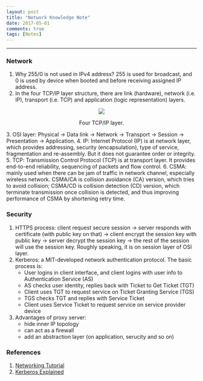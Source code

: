 ```yaml
---
layout: post
title: "Network Knowledge Note"
date: 2017-05-01
comments: true
tags: [Notes]
---
```


<div class="post-teaser">  </div>
<!-- more -->

<hr/>

### Network

1. Why 255/0 is not used in IPv4 address? 255 is used for broadcast, and 0 is used by device when booted and before receiving assigned IP address.
2. In the four TCP/IP layer structure, there are link (hardware), network (i.e. IP), transport (i.e. TCP) and application (logic representation) layers.
<div style="text-align: center">
<img src ="{{site.url}}/images/2017-05/protocols.gif" />
<p class='imageNotation'>Four TCP/IP layer.</p>
</div>
3. OSI layer: Physical -> Data link -> Network -> Transport -> Session -> Presentation -> Application.
4. IP: Internet Protocol (IP) is at network layer, which provides addressing, security (encapsulation), type of service, fragmentation and re-assembly. But it does not guarantee order or integrity.
5. TCP: Transmission Control Protocol (TCP) is at transport layer. It provides end-to-end reliability, sequencing of packets and flow control.
6. CSMA: mainly used when there can be jam of traffic in network channel, especially wireless network. CSMA/CA is collision avoidance (CA) version, which tries to avoid collision; CSMA/CD is collision detection (CD) version, which terminate transmission once collision is detected, and thus improving performance of CSMA by shortening retry time.

### Security

1. HTTPS process: client request secure session -> server responds with certificate (with public key on that) -> client encrypt the session key with public key -> server decrypt the session key -> the rest of the session will use the session key. Roughly speaking, it is on session layer of OSI layer.
2. Kerberos: a MIT-developed network authentication protocol. The basic process is:
	- User logins in client interface, and client logins with user info to Authentication Service (AS)
	- AS checks user identity, replies back with Ticket to Get Ticket (TGT)
	- Client uses TGT to request service on Ticket Granting Service (TGS)
	- TGS checks TGT and replies with Service Ticket
	- Client uses Service Ticket to request service on service provider device
3. Advantages of proxy server: 
	- hide inner IP topology
	- can act as a firewall
	- add an abstraction layer (on application, serucity and so on)

### References
1. [Networking Tutorial](http://www.comptechdoc.org/independent/networking/guide/index.html)
2. [Kerberos Explained](https://msdn.microsoft.com/en-us/library/bb742516.aspx)